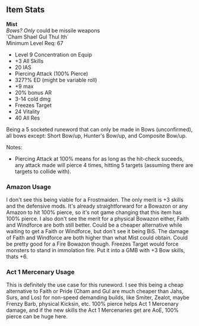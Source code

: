 ## Item Stats
**Mist**\
*Bows? Only* could be missile weapons\
\`Cham Shael Gul Thul Ith\`\
Minimum Level Req: 67
- Level 9 Concentration on Equip
- +3 All Skills
- 20 IAS
- Piercing Attack (100% Pierce)
- 327?% ED (might be variable roll)
- +9 max
- 20% bonus AR
- 3-14 cold dmg
- Freezes Target
- 24 Vitality
- 40 All Res

Being a 5 socketed runeword that can only be made in Bows (unconfirmed), all bows except: Short Bow/up, Hunter's Bow/up, and Composite Bow/up.

Notes:
- Piercing Attack at 100% means for as long as the hit-check suceeds, any attack made will pierce 4 times, hitting 5 targets (assuming there are targets to collide with).

### Amazon Usage

I don't see this being viable for a Frostmaiden. The only merit is +3 skills and the defensive mods. It's already straightforward for a Bowazon or any Amazon to hit 100% pierce, so it's not game changing that this item has 100% pierce. I also don't see the merit for a physical Bowazon either, Faith and Windforce are both still better. Could be a cheaper alternative while waiting to get a Faith or Windforce, but don't see it being BiS. The damage of Faith and Windforce are both higher than what Mist could obtain. Could be pretty good for a Fire Bowazon though. Freezes Target would force monsters to stand in immolation fire. Put it into a GMB with +3 Bow skills, thats +6.

### Act 1 Mercenary Usage

This is definitely the use case for this runeword. I see this being a cheap alternative to Faith or Pride (Cham and Gul are much cheaper than Jahs, Surs, and Los) for non-speed demanding builds, like Smiter, Zealot, maybe Frenzy Barb, physical Kicksin, etc. 100% pierce helps Act 1 Mercenary damage, and if the new skills the Act 1 Mercenaries get are AoE, 100% pierce can be huge here.

